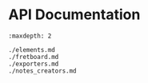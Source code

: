 # API Documentation

```{toctree}
:maxdepth: 2

./elements.md
./fretboard.md
./exporters.md
./notes_creators.md
```
